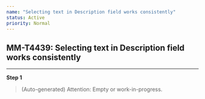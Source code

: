 ```yaml
---
name: "Selecting text in Description field works consistently"
status: Active
priority: Normal
---
```


## MM-T4439: Selecting text in Description field works consistently

---

**Step 1**

> (Auto-generated) Attention: Empty or work-in-progress.

